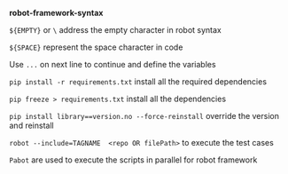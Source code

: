 **robot-framework-syntax**

`${EMPTY}` or `\` address the empty character in robot syntax

`${SPACE}` represent the space character in code

Use `...` on next line to continue and define the variables

`pip install -r requirements.txt` install all the required dependencies

 `pip freeze > requirements.txt`  install all the dependencies
 
 `pip install library==version.no --force-reinstall`  override the version and reinstall
 
 
 `robot --include=TAGNAME  <repo OR filePath>` to execute the test cases
 
 `Pabot` are used to execute the scripts in parallel for robot framework
 
 